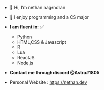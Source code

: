 - 👋 Hi, I’m nethan nagendran
- 👀 I enjoy programming and a CS major
- **I am fluent in:** ✅
    - Python
    - HTML,CSS & Javascript
    - R
    - Lua
    - ReactJS
    - Node.js

- **Contact me through discord @Astra#1805**

- Personal Website : https://nethan.dev
